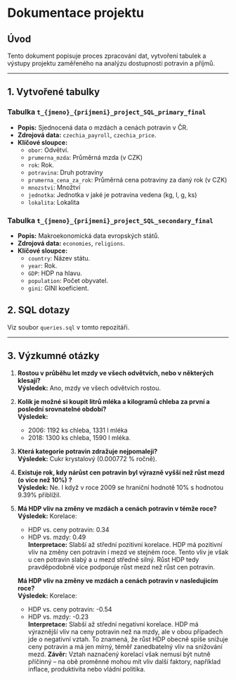 # Dokumentace projektu

## Úvod
Tento dokument popisuje proces zpracování dat, vytvoření tabulek a výstupy projektu zaměřeného na analýzu dostupnosti potravin a příjmů.

---

## 1. Vytvořené tabulky

### Tabulka `t_{jmeno}_{prijmeni}_project_SQL_primary_final`
- **Popis:** Sjednocená data o mzdách a cenách potravin v ČR.
- **Zdrojová data:** `czechia_payroll`, `czechia_price`.
- **Klíčové sloupce:**
  - `obor`: Odvětví.
  - `prumerna_mzda`: Průměrná mzda (v CZK)
  - `rok`: Rok.
  - `potravina`: Druh potraviny
  - `prumerna_cena_za_rok`: Průměrná cena potraviny za daný rok (v CZK)
  - `mnozstvi`: Množtví 
  - `jednotka`: Jednotka v jaké je potravina vedena (kg, l, g, ks)
  - `lokalita`: Lokalita  


### Tabulka `t_{jmeno}_{prijmeni}_project_SQL_secondary_final`
- **Popis:** Makroekonomická data evropských států.
- **Zdrojová data:** `economies`, `religions`.
- **Klíčové sloupce:**
  - `country`: Název státu.
  - `year`: Rok.
  - `GDP`: HDP na hlavu.
  - `population`: Počet obyvatel.
  - `gini`: GINI koeficient.

## 2. SQL dotazy


Viz soubor `queries.sql` v tomto repozitáři.

---

## 3. Výzkumné otázky

1. **Rostou v průběhu let mzdy ve všech odvětvích, nebo v některých klesají?**  
   **Výsledek:** Ano, mzdy ve všech odvětvích rostou.

2. **Kolik je možné si koupit litrů mléka a kilogramů chleba za první a poslední srovnatelné období?**  
   **Výsledek:**  
   - 2006: 1192 ks chleba, 1331 l mléka  
   - 2018: 1300 ks chleba, 1590 l mléka.

3. **Která kategorie potravin zdražuje nejpomaleji?**  
   **Výsledek:** Cukr krystalový (0.000772 % ročně).

4. **Existuje rok, kdy nárůst cen potravin byl výrazně vyšší než růst mezd (o více než 10%) ?**  
   **Výsledek:** Ne. I když v roce 2009 se hraniční hodnotě 10% s hodnotou 9.39% přiblížil.

5. **Má HDP vliv na změny ve mzdách a cenách potravin v témže roce?**  
   **Výsledek:** Korelace:  
   - HDP vs. ceny potravin: 0.34  
   - HDP vs. mzdy: 0.49  
   **Interpretace:** Slabší až střední pozitivní korelace.
   HDP má pozitivní vliv na změny cen potravin i mezd ve stejném roce. Tento vliv je však u cen potravin slabý a u mezd středně silný. Růst HDP tedy pravděpodobně více podporuje růst mezd než růst cen potravin.

   **Má HDP vliv na změny ve mzdách a cenách potravin v nasledujicím roce?**  
   **Výsledek:** Korelace:  
   - HDP vs. ceny potravin: -0.54  
   - HDP vs. mzdy: -0.23  
   **Interpretace:** Slabší až střední negativní korelace. 
   HDP má výraznější vliv na ceny potravin než na mzdy, ale v obou případech jde o negativní vztah. To znamená, že růst HDP obecně spíše snižuje ceny potravin a má jen mírný, téměř zanedbatelný vliv na snižování mezd.
   **Závěr:** Vztah naznačený korelací však nemusí být nutně příčinný – na obě proměnné mohou mít vliv další faktory, například inflace, produktivita nebo vládní politika.


